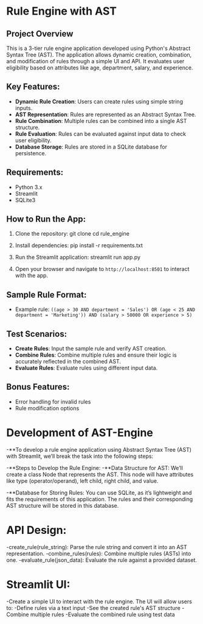 # Rule Engine with AST

## Project Overview
This is a 3-tier rule engine application developed using Python's Abstract Syntax Tree (AST). The application allows dynamic creation, combination, and modification of rules through a simple UI and API. It evaluates user eligibility based on attributes like age, department, salary, and experience.

## Key Features:
- **Dynamic Rule Creation**: Users can create rules using simple string inputs.
- **AST Representation**: Rules are represented as an Abstract Syntax Tree.
- **Rule Combination**: Multiple rules can be combined into a single AST structure.
- **Rule Evaluation**: Rules can be evaluated against input data to check user eligibility.
- **Database Storage**: Rules are stored in a SQLite database for persistence.

## Requirements:
- Python 3.x
- Streamlit
- SQLite3

## How to Run the App:
1. Clone the repository: git clone  cd rule_engine

2. Install dependencies: pip install -r requirements.txt

3. Run the Streamlit application: streamlit run app.py

4. Open your browser and navigate to `http://localhost:8501` to interact with the app.

## Sample Rule Format:
- Example rule: `((age > 30 AND department = 'Sales') OR (age < 25 AND department = 'Marketing')) AND (salary > 50000 OR experience > 5)`

## Test Scenarios:
- **Create Rules**: Input the sample rule and verify AST creation.
- **Combine Rules**: Combine multiple rules and ensure their logic is accurately reflected in the combined AST.
- **Evaluate Rules**: Evaluate rules using different input data.



## Bonus Features:
- Error handling for invalid rules
- Rule modification options

# Development of AST-Engine

-**To develop a rule engine application using Abstract Syntax Tree (AST) with Streamlit, we’ll break the task into the following steps:

-**Steps to Develop the Rule Engine:
-**Data Structure for AST: We’ll create a class Node that represents the AST. This node will have attributes like type (operator/operand), left child, right child, and value.

-**Database for Storing Rules: You can use SQLite, as it’s lightweight and fits the requirements of this application. The rules and their corresponding AST structure will be stored in this database.

# API Design:

-create_rule(rule_string): Parse the rule string and convert it into an AST representation.
-combine_rules(rules): Combine multiple rules (ASTs) into one.
-evaluate_rule(json_data): Evaluate the rule against a provided dataset.

# Streamlit UI: 

-Create a simple UI to interact with the rule engine. The UI will allow users to:
-Define rules via a text input
-See the created rule's AST structure
-Combine multiple rules
-Evaluate the combined rule using test data

